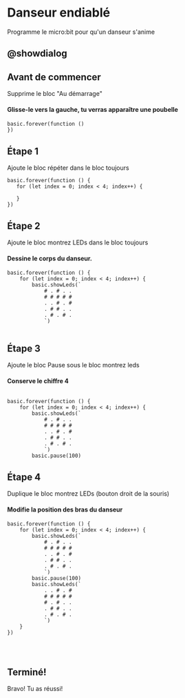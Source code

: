 # Danseur endiablé
Programme le micro:bit pour qu'un danseur s'anime
## @showdialog
## Avant de commencer
Supprime le bloc "Au démarrage"
#### Glisse-le vers la gauche, tu verras apparaître une poubelle

```blocks
basic.forever(function ()
})
```
## Étape 1

Ajoute le bloc répéter dans le bloc toujours

 ```blocks
basic.forever(function () {
    for (let index = 0; index < 4; index++) {

    }
})
```
## Étape 2

Ajoute le bloc montrez LEDs dans le bloc toujours
#### Dessine le corps du danseur.

```blocks
basic.forever(function () {
    for (let index = 0; index < 4; index++) {
        basic.showLeds(`
            # . # . .
            # # # # #
            . . # . #
            . # # . .
            . # . # .
            `)


```

## Étape 3

Ajoute le bloc Pause sous le bloc montrez leds
#### Conserve le chiffre 4

```blocks

basic.forever(function () {
    for (let index = 0; index < 4; index++) {
        basic.showLeds(`
            # . # . .
            # # # # #
            . . # . #
            . # # . .
            . # . # .
            `)
        basic.pause(100)

```

## Étape 4

Duplique le bloc montrez LEDs (bouton droit de la souris)
#### Modifie la position des bras du danseur

```blocks
basic.forever(function () {
    for (let index = 0; index < 4; index++) {
        basic.showLeds(`
            # . # . .
            # # # # #
            . . # . #
            . # # . .
            . # . # .
            `)
        basic.pause(100)
        basic.showLeds(`
            . . # . #
            # # # # #
            # . # . .
            . # # . .
            . # . # .
            `)
    }
})


   

```

## Terminé! 

Bravo! Tu as réussi!